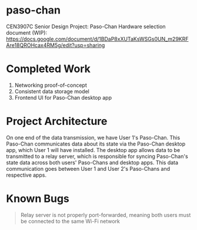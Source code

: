 # paso-chan
CEN3907C Senior Design Project: Paso-Chan
Hardware selection document (WIP): https://docs.google.com/document/d/1BDaP8xXUTaKsWSGs0UN_m29KRFAre18QROHcax4RM5g/edit?usp=sharing

# Completed Work
1) Networking proof-of-concept
2) Consistent data storage model
3) Frontend UI for Paso-Chan desktop app

# Project Architecture
On one end of the data transmission, we have User 1's Paso-Chan. This Paso-Chan communicates data about its state via the Paso-Chan desktop app, which User 1 will have installed. The desktop app allows data to be transmitted to a relay server, which is responsible for syncing Paso-Chan's state data across both users' Paso-Chans and desktop apps. This data communication goes between User 1 and User 2's Paso-Chans and respective apps.

# Known Bugs
> Relay server is not properly port-forwarded, meaning both users must be connected to the same Wi-Fi network
